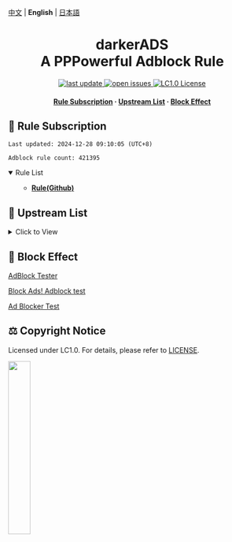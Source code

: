 [中文](README.md) | **English** | [日本語](README-JP.md)

#

<div align="center">
<h1 align="center">darkerADS<br>A PPPowerful Adblock Rule</h1>

<p>
  <a href="https://github.com/execute-darker/darkerADS">
    <img src="https://img.shields.io/github/last-commit/execute-darker/darkerADS?style=flat-square" alt="last update" />
  </a>
  <a href="https://github.com/execute-darker/darkerADS/issues">
    <img src="https://img.shields.io/github/issues/execute-darker/darkerADS?style=flat-square" alt="open issues" />
  </a>
  <a href="https://bgm.tv/group/topic/406820">
    <img src="https://img.shields.io/badge/license-LC1.0-%23F5ABB9?style=flat-square&link=https%3A%2F%2Fbgm.tv%2Fgroup%2Ftopic%2F406820" alt="LC1.0 License" />
  </a>
</p>

<h4>
    <a href="#a">Rule Subscription</a>
  <span> · </span>
    <a href="#b">Upstream List</a>
  <span> · </span>
    <a href="#c">Block Effect</a>
</h4>

</div>

<h2 id="a">🎯 Rule Subscription</h2>

```
Last updated: 2024-12-28 09:10:05 (UTC+8) 

Adblock rule count: 421395 
``` 
<details open>
<summary>Rule List</summary>
<ul>

- **[Rule(Github)](https://raw.githubusercontent.com/execute-darker/darkerADS/main/data/rules/adblock.txt)**
</ul>
</details>

<h2 id="b">📔 Upstream List</h2>
<details>
<summary>Click to View</summary>
<ul>
I Forgot
</ul>
</details>


<h2 id="c">🚫 Block Effect</h2>

[AdBlock Tester](https://adblock-tester.com)

[Block Ads! Adblock test](https://blockads.fivefilters.org/)

[Ad Blocker Test](https://d3ward.github.io/toolz/adblock.html)

<h2 id="d">⚖️ Copyright Notice</h2> 

Licensed under LC1.0. For details, please refer to [LICENSE](https://bgm.tv/group/topic/406820).

<img src="https://static.lolicommons.org/RL-ES-GR.svg" width="30%">
